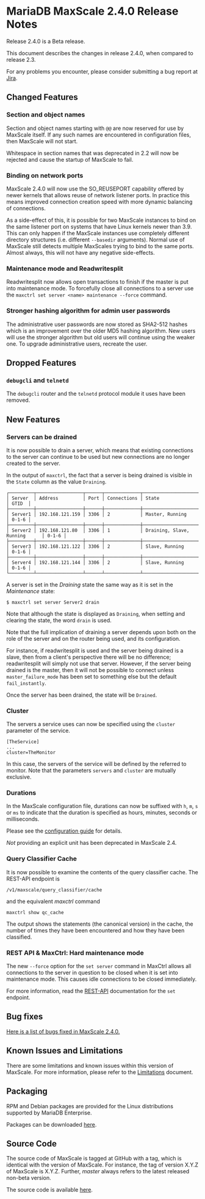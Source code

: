 # MariaDB MaxScale 2.4.0 Release Notes

Release 2.4.0 is a Beta release.

This document describes the changes in release 2.4.0, when compared to
release 2.3.

For any problems you encounter, please consider submitting a bug
report at [Jira](https://jira.mariadb.org).

## Changed Features

### Section and object names

Section and object names starting with `@@` are now reserved for
use by MaxScale itself. If any such names are encountered in
configuration files, then MaxScale will not start.

Whitespace in section names that was deprecated in 2.2 will now be
rejected and cause the startup of MaxScale to fail.

### Binding on network ports

MaxScale 2.4.0 will now use the SO_REUSEPORT capability offered by newer kernels
that allows reuse of network listener ports. In practice this means improved
connection creation speed with more dynamic balancing of connections.

As a side-effect of this, it is possible for two MaxScale instances to bind on
the same listener port on systems that have Linux kernels newer than 3.9. This
can only happen if the MaxScale instances use completely different directory
structures (i.e. different `--basedir` arguments). Normal use of MaxScale still
detects multiple MaxScales trying to bind to the same ports. Almost always, this
will not have any negative side-effects.

### Maintenance mode and Readwritesplit

Readwritesplit now allows open transactions to finish if the master is put into
maintenance mode. To forcefully close all connections to a server use the
`maxctrl set server <name> maintenance --force` command.

### Stronger hashing algorithm for admin user passwords

The administrative user passwords are now stored as SHA2-512 hashes which is an
improvement over the older MD5 hashing algorithm. New users will use the
stronger algorithm but old users will continue using the weaker one. To upgrade
administrative users, recreate the user.

## Dropped Features

### `debugcli` and `telnetd`

The `debugcli` router and the `telnetd` protocol module it uses have been
removed.

## New Features

### Servers can be drained

It is now possible to drain a server, which means that existing
connections to the server can continue to be used but new connections
are no longer created to the server.

In the output of `maxctrl`, the fact that a server is being drained
is visible in the `State` column as the value `Draining`.
```
┌─────────┬─────────────────┬──────┬─────────────┬───────────────────────────────┬───────┐
│ Server  │ Address         │ Port │ Connections │ State                         │ GTID  │
├─────────┼─────────────────┼──────┼─────────────┼───────────────────────────────┼───────┤
│ Server1 │ 192.168.121.159 │ 3306 │ 2           │ Master, Running               │ 0-1-6 │
├─────────┼─────────────────┼──────┼─────────────┼───────────────────────────────┼───────┤
│ Server2 │ 192.168.121.80  │ 3306 │ 1           │ Draining, Slave, Running      │ 0-1-6 │
├─────────┼─────────────────┼──────┼─────────────┼───────────────────────────────┼───────┤
│ Server3 │ 192.168.121.122 │ 3306 │ 2           │ Slave, Running                │ 0-1-6 │
├─────────┼─────────────────┼──────┼─────────────┼───────────────────────────────┼───────┤
│ Server4 │ 192.168.121.144 │ 3306 │ 2           │ Slave, Running                │ 0-1-6 │
└─────────┴─────────────────┴──────┴─────────────┴───────────────────────────────┴───────┘
```
A server is set in the _Draining_ state the same way as it is
set in the _Maintenance_ state:
```
$ maxctrl set server Server2 drain
```
Note that although the state is displayed as `Draining`, when setting
and clearing the state, the word `drain` is used.

Note that the full implication of draining a server depends upon
both on the role of the server and on the router being used, and its
configuration.

For instance, if readwritesplit is used and the server being drained
is a slave, then from a client's perspective there will be no difference;
readwritesplit will simply not use that server. However, if the server
being drained is the master, then it will not be possible to connect
unless `master_failure_mode` has been set to something else but the
default `fail_instantly`.

Once the server has been drained, the state will be `Drained`.

### Cluster

The servers a service uses can now be specified using the `cluster`
parameter of the service.
```
[TheService]
...
cluster=TheMonitor
```
In this case, the servers of the service will be defined by the
referred to monitor. Note that the parameters `servers` and `cluster`
are mutually exclusive.

### Durations

In the MaxScale configuration file, durations can now be suffixed with
`h`, `m`, `s` or `ms` to indicate that the duration is specified as
hours, minutes, seconds or milliseconds.

Please see the
[configuration guide](../Getting-Started/Configuration-Guide.md#durations)
for details.

_Not_ providing an explicit unit has been deprecated in MaxScale 2.4.

### Query Classifier Cache

It is now possible to examine the contents of the query classifier cache.
The REST-API endpoint is
```
/v1/maxscale/query_classifier/cache
```
and the equivalent _maxctrl_ command
```
maxctrl show qc_cache
```
The output shows the statements (the canonical version) in the cache,
the number of times they have been encountered and how they have been
classified.

### REST API & MaxCtrl: Hard maintenance mode

The new `--force` option for the `set server` command in MaxCtrl allows all
connections to the server in question to be closed when it is set into
maintenance mode. This causes idle connections to be closed immediately.

For more information, read the
[REST-API](../REST-API/Resources-Server.md#set-server-state) documentation for
the `set` endpoint.

## Bug fixes

[Here is a list of bugs fixed in MaxScale 2.4.0.](https://jira.mariadb.org/issues/?jql=project%20%3D%20MXS%20AND%20issuetype%20%3D%20Bug%20AND%20status%20%3D%20Closed%20AND%20fixVersion%20%3D%202.4.0)

## Known Issues and Limitations

There are some limitations and known issues within this version of MaxScale.
For more information, please refer to the [Limitations](../About/Limitations.md) document.

## Packaging

RPM and Debian packages are provided for the Linux distributions supported
by MariaDB Enterprise.

Packages can be downloaded [here](https://mariadb.com/resources/downloads).

## Source Code

The source code of MaxScale is tagged at GitHub with a tag, which is identical
with the version of MaxScale. For instance, the tag of version X.Y.Z of MaxScale
is X.Y.Z. Further, *master* always refers to the latest released non-beta version.

The source code is available [here](https://github.com/mariadb-corporation/MaxScale).
